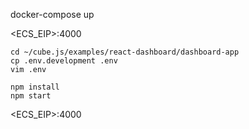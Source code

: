 
docker-compose up

<ECS_EIP>:4000

```
cd ~/cube.js/examples/react-dashboard/dashboard-app
cp .env.development .env
vim .env
```

```
npm install
npm start
```

<ECS_EIP>:4000